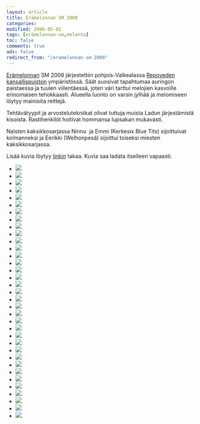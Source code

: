 ```yaml
--- 
layout: article 
title: Erämelonnan SM 2008 
categories: 
modified: 2008-05-02 
tags: [erämelonnan-sm,melonta]
toc: false 
comments: true 
ads: false 
redirect_from: "/eramelonnan-sm-2008" 
--- 
```


[Erämelonnan](http://www.eramelonta.fi/) SM 2008 järjestettiin
pohjois-Valkealassa [Repoveden
kansallispuiston](http://www.luontoon.fi/page.asp?Section=367) ympäristössä.
Säät suosivat tapahtumaa auringon paistaessa ja tuulen viilentäessä,
joten väri tarttui melojien kasvoille erinomaisen tehokkaasti. Alueella
luonto on varsin jylhää ja melomiseen löytyy mainioita reittejä.

Tehtävätyypit ja arvostelutekniikat olivat tuttuja muista Ladun
järjestämistä kisoista. Rastihenkilöt hoitivat hommansa lupsakan
mukavasti.

Naisten kaksikkosarjassa Ninnu  ja Emmi (Kerkesix Blue Tits)
sijoittuivat kolmanneksi ja Eerikki (Welhonpesä) sijoittui toiseksi
miesten kaksikkosarjassa.

Lisää kuvia löytyy
[linkin](http://picasaweb.google.com/jappepappe/ErMelonta2008) takaa.
Kuvia saa ladata itselleen vapaasti.

<div class="image-gallery">

-   [![](/Media/Default/ImageGalleries/eramelonnan-sm-2008/Thumbnails/02.jpg)](/Media/Default/ImageGalleries/eramelonnan-sm-2008/02.jpg)
-   [![](/Media/Default/ImageGalleries/eramelonnan-sm-2008/Thumbnails/04.jpg)](/Media/Default/ImageGalleries/eramelonnan-sm-2008/04.jpg)
-   [![](/Media/Default/ImageGalleries/eramelonnan-sm-2008/Thumbnails/05c.jpg)](/Media/Default/ImageGalleries/eramelonnan-sm-2008/05c.jpg)
-   [![](/Media/Default/ImageGalleries/eramelonnan-sm-2008/Thumbnails/06b.jpg)](/Media/Default/ImageGalleries/eramelonnan-sm-2008/06b.jpg)
-   [![](/Media/Default/ImageGalleries/eramelonnan-sm-2008/Thumbnails/7a.jpg)](/Media/Default/ImageGalleries/eramelonnan-sm-2008/7a.jpg)
-   [![](/Media/Default/ImageGalleries/eramelonnan-sm-2008/Thumbnails/7c.jpg)](/Media/Default/ImageGalleries/eramelonnan-sm-2008/7c.jpg)
-   [![](/Media/Default/ImageGalleries/eramelonnan-sm-2008/Thumbnails/7g.jpg)](/Media/Default/ImageGalleries/eramelonnan-sm-2008/7g.jpg)
-   [![](/Media/Default/ImageGalleries/eramelonnan-sm-2008/Thumbnails/10.jpg)](/Media/Default/ImageGalleries/eramelonnan-sm-2008/10.jpg)
-   [![](/Media/Default/ImageGalleries/eramelonnan-sm-2008/Thumbnails/14a.jpg)](/Media/Default/ImageGalleries/eramelonnan-sm-2008/14a.jpg)
-   [![](/Media/Default/ImageGalleries/eramelonnan-sm-2008/Thumbnails/14b.jpg)](/Media/Default/ImageGalleries/eramelonnan-sm-2008/14b.jpg)
-   [![](/Media/Default/ImageGalleries/eramelonnan-sm-2008/Thumbnails/14c.jpg)](/Media/Default/ImageGalleries/eramelonnan-sm-2008/14c.jpg)
-   [![](/Media/Default/ImageGalleries/eramelonnan-sm-2008/Thumbnails/15.jpg)](/Media/Default/ImageGalleries/eramelonnan-sm-2008/15.jpg)
-   [![](/Media/Default/ImageGalleries/eramelonnan-sm-2008/Thumbnails/16.jpg)](/Media/Default/ImageGalleries/eramelonnan-sm-2008/16.jpg)
-   [![](/Media/Default/ImageGalleries/eramelonnan-sm-2008/Thumbnails/19.jpg)](/Media/Default/ImageGalleries/eramelonnan-sm-2008/19.jpg)
-   [![](/Media/Default/ImageGalleries/eramelonnan-sm-2008/Thumbnails/21.jpg)](/Media/Default/ImageGalleries/eramelonnan-sm-2008/21.jpg)
-   [![](/Media/Default/ImageGalleries/eramelonnan-sm-2008/Thumbnails/23.jpg)](/Media/Default/ImageGalleries/eramelonnan-sm-2008/23.jpg)
-   [![](/Media/Default/ImageGalleries/eramelonnan-sm-2008/Thumbnails/24.jpg)](/Media/Default/ImageGalleries/eramelonnan-sm-2008/24.jpg)
-   [![](/Media/Default/ImageGalleries/eramelonnan-sm-2008/Thumbnails/40.jpg)](/Media/Default/ImageGalleries/eramelonnan-sm-2008/40.jpg)
-   [![](/Media/Default/ImageGalleries/eramelonnan-sm-2008/Thumbnails/41.jpg)](/Media/Default/ImageGalleries/eramelonnan-sm-2008/41.jpg)
-   [![](/Media/Default/ImageGalleries/eramelonnan-sm-2008/Thumbnails/53.jpg)](/Media/Default/ImageGalleries/eramelonnan-sm-2008/53.jpg)
-   [![](/Media/Default/ImageGalleries/eramelonnan-sm-2008/Thumbnails/55.jpg)](/Media/Default/ImageGalleries/eramelonnan-sm-2008/55.jpg)
-   [![](/Media/Default/ImageGalleries/eramelonnan-sm-2008/Thumbnails/7r.jpg)](/Media/Default/ImageGalleries/eramelonnan-sm-2008/7r.jpg)
-   [![](/Media/Default/ImageGalleries/eramelonnan-sm-2008/Thumbnails/81.jpg)](/Media/Default/ImageGalleries/eramelonnan-sm-2008/81.jpg)
-   [![](/Media/Default/ImageGalleries/eramelonnan-sm-2008/Thumbnails/9.jpg)](/Media/Default/ImageGalleries/eramelonnan-sm-2008/9.jpg)
-   [![](/Media/Default/ImageGalleries/eramelonnan-sm-2008/Thumbnails/90.jpg)](/Media/Default/ImageGalleries/eramelonnan-sm-2008/90.jpg)
-   [![](/Media/Default/ImageGalleries/eramelonnan-sm-2008/Thumbnails/91.jpg)](/Media/Default/ImageGalleries/eramelonnan-sm-2008/91.jpg)
-   [![](/Media/Default/ImageGalleries/eramelonnan-sm-2008/Thumbnails/92.jpg)](/Media/Default/ImageGalleries/eramelonnan-sm-2008/92.jpg)
-   [![](/Media/Default/ImageGalleries/eramelonnan-sm-2008/Thumbnails/93.jpg)](/Media/Default/ImageGalleries/eramelonnan-sm-2008/93.jpg)
-   [![](/Media/Default/ImageGalleries/eramelonnan-sm-2008/Thumbnails/96.jpg)](/Media/Default/ImageGalleries/eramelonnan-sm-2008/96.jpg)
-   [![](/Media/Default/ImageGalleries/eramelonnan-sm-2008/Thumbnails/97.jpg)](/Media/Default/ImageGalleries/eramelonnan-sm-2008/97.jpg)
-   [![](/Media/Default/ImageGalleries/eramelonnan-sm-2008/Thumbnails/98.jpg)](/Media/Default/ImageGalleries/eramelonnan-sm-2008/98.jpg)
-   [![](/Media/Default/ImageGalleries/eramelonnan-sm-2008/Thumbnails/99.jpg)](/Media/Default/ImageGalleries/eramelonnan-sm-2008/99.jpg)
-   [![](/Media/Default/ImageGalleries/eramelonnan-sm-2008/Thumbnails/9a.jpg)](/Media/Default/ImageGalleries/eramelonnan-sm-2008/9a.jpg)
-   [![](/Media/Default/ImageGalleries/eramelonnan-sm-2008/Thumbnails/9a1b.jpg)](/Media/Default/ImageGalleries/eramelonnan-sm-2008/9a1b.jpg)
-   [![](/Media/Default/ImageGalleries/eramelonnan-sm-2008/Thumbnails/9b.jpg)](/Media/Default/ImageGalleries/eramelonnan-sm-2008/9b.jpg)

</div>
